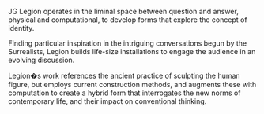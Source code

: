 JG Legion operates in the liminal space between question and answer, physical and computational, to develop forms that explore the concept of identity.

Finding particular inspiration in the intriguing conversations begun by the Surrealists, Legion builds life-size installations to engage the audience in an evolving discussion.

Legion�s work references the ancient practice of sculpting the human figure, but employs current construction methods, and augments these with computation to create a hybrid form that interrogates the new norms of contemporary life, and their impact on conventional thinking.
